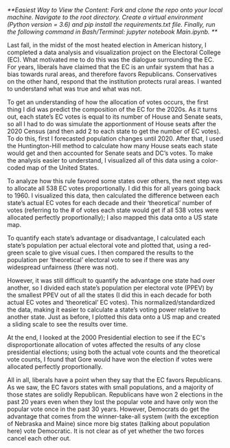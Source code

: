 _**Easiest Way to View the Content: Fork and clone the repo onto your local machine. Navigate to the root directory. Create a virtual environment (Python version = 3.6) and pip install the requirements.txt file. Finally, run the following command in Bash/Terminal: jupyter notebook Main.ipynb. **_

Last fall, in the midst of the most heated election in American history, I completed a data analysis and visualization project on the Electoral College (EC). What motivated me to do this was the dialogue surrounding the EC. For years, liberals have claimed that the EC is an unfair system that has a bias towards rural areas, and therefore favors Republicans. Conservatives on the other hand, respond that the institution protects rural areas. I wanted to understand what was true and what was not.

To get an understanding of how the allocation of votes occurs, the first thing I did was predict the composition of the EC for the 2020s. As it turns out, each state’s EC votes is equal to its number of House and Senate seats, so all I had to do was simulate the apportionment of House seats after the 2020 Census (and then add 2 to each state to get the number of EC votes). To do this, first I forecasted population changes until 2020. After that, I used the Huntington-Hill method to calculate how many House seats each state would get and then accounted for Senate seats and DC’s votes. To make the analysis easier to understand, I visualized all of this data using a color-coded map of the United States.

To analyze how this rule favored some states over others, the next step was to allocate all 538 EC votes proportionally. I did this for all years going back to 1960. I visualized this data, then calculated the difference between each state’s actual EC votes for each decade and their ‘theoretical’ number of votes (referring to the # of votes each state would get if all 538 votes were allocated perfectly proportionally); I also mapped this data onto a US state map. 

To quantify each state’s advantage or disadvantage, I calculated each state’s population per actual electoral vote and plotted that, using a red-green scale to give visual cues. I then compared the results to the population per ‘theoretical’ electoral vote to see if there was any widespread unfairness (there was not). 

However, it was still difficult to quantify the advantage one state had over another, so I divided each state’s population per electoral vote (PPEV) by the smallest PPEV out of all the states (I did this in each decade for both actual EC votes and ‘theoretical’ EC votes). This normalized/standardized the data, making it easier to calculate a state’s voting power relative to another state. Just as before, I plotted this data onto a US map and created a sliding scale to see the results over time.

At the end, I looked at the 2000 Presidential election to see if the EC's disproportionate allocation of votes affected the results of any close presidential elections; using both the actual vote counts and the theoretical vote counts, I found that Gore would have won the election if votes were allocated perfectly proportionally. 

All in all, liberals have a point when they say that the EC favors Republicans. As we saw, the EC favors states with small populations, and a majority of those states are solidly Republican. Republicans have won 2 elections in the past 20 years even when they lost the popular vote and have only won the popular vote once in the past 30 years. However, Democrats do get the advantage that comes from the winner-take-all system (with the exception of Nebraska and Maine) since more big states (talking about population here) vote Democratic. It is not clear as of yet whether the two forces cancel each other out.
